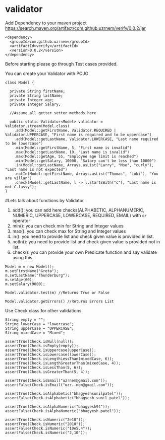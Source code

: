 # validator
Add Dependency to your maven project
https://search.maven.org/artifact/com.github.uzrnem/verify/0.0.2/jar
```
<dependency>
  <groupId>com.github.uzrnem</groupId>
  <artifactId>verify</artifactId>
  <version>0.0.2</version>
</dependency>
```

Before starting please go through Test cases provided.

You can create your Validator<T> with POJO
```
class Model {

  private String firstName;
  private String lastName;
  private Integer age;
  private Integer Salary;

  //Assume all getter setter methods here

  public static Validator<Model> validator = Validator.stream(Model.class)
    .add(Model::getFirstName, Validator.REQUIRED | Validator.UPPERCASE, "First name is required and to be uppercase")
    .add(Model::getLastName, Validator.LOWERCASE, "Last name required to be lowercase")
    .min(Model::getFirstName, 5, "First name is invalid")
    .max(Model::getLastName, 10, "Last name is invalid")
    .max(Model::getAge, 55, "Employee age limit is reached")
    .min(Model::getSalary, 10000, "Salary can't be less than 10000")
    .in(Model::getLastName, Arrays.asList("Larry", "Moe", "curly"), "Last name is not expected")
    .notIn(Model::getFirstName, Arrays.asList("Thonas", "Loki"), "You are villan")
    .check(Model::getLastName, l -> l.startsWith("c"), "Last name is not C.lassy");
}
```
#Lets talk about functions by Validator
1. add(): you can add here checks(ALPHABETIC, ALPHANUMERIC, NUMERIC, UPPERCASE, LOWERCASE, REQUIRED, EMAIL) with `or` operator
2. min(): you can check min for String and Integer values
3. max(): you can check max for String and Integer values
4. in(): you need to provide list and check given value is provided in list.
4. notIn(): you need to provide list and check given value is provided not in list.
5. check(): you can provide your own Predicate function and say validate using this.
```
Model m = new Model();
m.setFirstName("Greta");
m.setLastName("Thunderburg");
m.setAge(60);
m.setSalary(9000);

Model.validator.test(m) //Returns True or False

Model.validator.getErrors() //Returns Errors List
```

Use Check class for other validations
```
String empty = "";
String lowerCase = "lowercase";
String upperCase = "UPPERCASE";
String mixedCase = "Mixed";

assertTrue(Check.isNull(null));
assertTrue(Check.isEmpty(empty));
assertTrue(Check.isUppercase(upperCase));
assertTrue(Check.isLowercase(lowerCase));
assertTrue(Check.isLengthLessThan(mixedCase, 6));
assertTrue(Check.isLengthGreaterThan(mixedCase, 4));
assertTrue(Check.isLessThan(5, 6));
assertTrue(Check.isGreaterThan(5, 4));

assertTrue(Check.isEmail("uzrnem@gmail.com"));
assertFalse(Check.isEmail("uzr..nem@gmail.com"));

assertTrue(Check.isAlphabetic("bhagyeshsunilpatel"));
assertFalse(Check.isAlphabetic("bhagyesh sunil patel"));

assertTrue(Check.isAlphaNumeric("bhagyesh94"));
assertFalse(Check.isAlphaNumeric("bhagyesh.patel"));

assertTrue(Check.isNumeric("2e10"));
assertTrue(Check.isNumeric("2010"));
assertFalse(Check.isNumeric("10e5.4"));
assertFalse(Check.isNumeric("2,10"));
```
